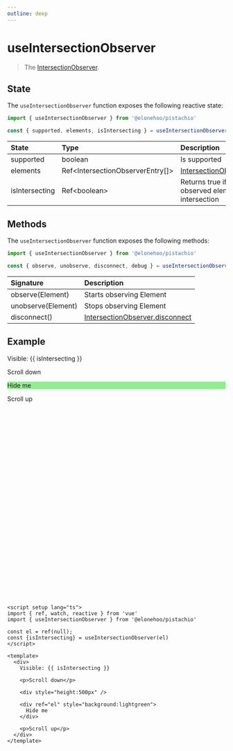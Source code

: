 ```yaml
---
outline: deep
---
```


<script setup lang="ts">
import { ref, watch, reactive } from 'vue'
import { useIntersectionObserver } from '@elonehoo/pistachio'

const el = ref(null);
const {isIntersecting} = useIntersectionObserver(el)
</script>

# useIntersectionObserver

> The [IntersectionObserver](https://developer.mozilla.org/en-US/docs/Web/API/Intersection_Observer_API).

## State

The `useIntersectionObserver` function exposes the following reactive state:

```typescript
import { useIntersectionObserver } from '@elonehoo/pistachio'

const { supported, elements, isIntersecting } = useIntersectionObserver( options )
```

| State | Type | Description |
| :---- | :--- | :---------- |
| supported | boolean | Is supported |
| elements | Ref\<IntersectionObserverEntry[]> | [IntersectionObserverEntry](https://developer.mozilla.org/en-US/docs/Web/API/IntersectionObserverEntry) |
| isIntersecting| Ref\<boolean> | Returns true if all observed elements are intersection |

## Methods

The `useIntersectionObserver` function exposes the following methods:

```typescript
import { useIntersectionObserver } from '@elonehoo/pistachio'

const { observe, unobserve, disconnect, debug } = useIntersectionObserver()
```

| Signature | Description |
| :-------- | :---------- |
| observe(Element) | Starts observing Element |
| unobserve(Element) | Stops observing Element |
| disconnect() | [IntersectionObserver.disconnect](https://developer.mozilla.org/en-US/docs/Web/API/IntersectionObserver/disconnect) |

## Example

<div>
  Visible: {{ isIntersecting }}

  <p>Scroll down</p>

  <div style="height:500px" />

  <div ref="el" style="background:lightgreen">
    Hide me
  </div>

  <p>Scroll up</p>
</div>

```vue
<script setup lang="ts">
import { ref, watch, reactive } from 'vue'
import { useIntersectionObserver } from '@elonehoo/pistachio'

const el = ref(null);
const {isIntersecting} = useIntersectionObserver(el)
</script>

<template>
  <div>
    Visible: {{ isIntersecting }}

    <p>Scroll down</p>

    <div style="height:500px" />

    <div ref="el" style="background:lightgreen">
      Hide me
    </div>

    <p>Scroll up</p>
  </div>
</template>
```
